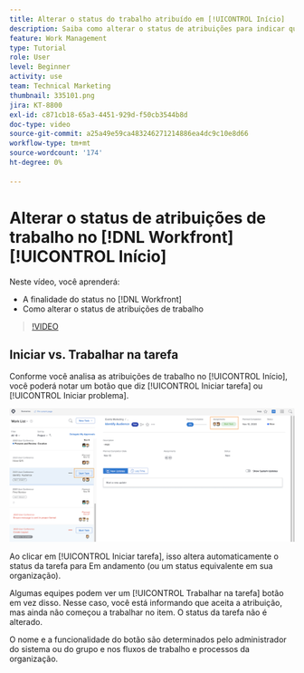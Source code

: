 ```yaml
---
title: Alterar o status do trabalho atribuído em [!UICONTROL Início]
description: Saiba como alterar o status de atribuições para indicar que o trabalho está em andamento na [!UICONTROL Início] página. Entenda por que o status é importante no [!DNL  Workfront].
feature: Work Management
type: Tutorial
role: User
level: Beginner
activity: use
team: Technical Marketing
thumbnail: 335101.png
jira: KT-8800
exl-id: c871cb18-65a3-4451-929d-f50cb3544b8d
doc-type: video
source-git-commit: a25a49e59ca483246271214886ea4dc9c10e8d66
workflow-type: tm+mt
source-wordcount: '174'
ht-degree: 0%

---
```


# Alterar o status de atribuições de trabalho no [!DNL Workfront] [!UICONTROL Início]

Neste vídeo, você aprenderá:

* A finalidade do status no [!DNL  Workfront]
* Como alterar o status de atribuições de trabalho

>[!VIDEO](https://video.tv.adobe.com/v/335101/?quality=12&learn=on)

## Iniciar vs. Trabalhar na tarefa

Conforme você analisa as atribuições de trabalho no [!UICONTROL Início], você poderá notar um botão que diz [!UICONTROL Iniciar tarefa] ou [!UICONTROL Iniciar problema].

![[!DNL Workfront] [!UICONTROL Início] página onde está escrito o botão [!UICONTROL Iniciar tarefa].](assets/worker-fundamentals-1.png)

Ao clicar em [!UICONTROL Iniciar tarefa], isso altera automaticamente o status da tarefa para Em andamento (ou um status equivalente em sua organização).

Algumas equipes podem ver um [!UICONTROL Trabalhar na tarefa] botão em vez disso. Nesse caso, você está informando que aceita a atribuição, mas ainda não começou a trabalhar no item. O status da tarefa não é alterado.

O nome e a funcionalidade do botão são determinados pelo administrador do sistema ou do grupo e nos fluxos de trabalho e processos da organização.

<!---
learn more URLs
--->
